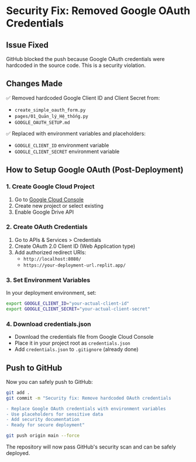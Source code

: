 # Security Fix: Removed Google OAuth Credentials

## Issue Fixed
GitHub blocked the push because Google OAuth credentials were hardcoded in the source code. This is a security violation.

## Changes Made
✅ Removed hardcoded Google Client ID and Client Secret from:
- `create_simple_oauth_form.py`
- `pages/01_Quản_lý_Hệ_thống.py`
- `GOOGLE_OAUTH_SETUP.md`

✅ Replaced with environment variables and placeholders:
- `GOOGLE_CLIENT_ID` environment variable
- `GOOGLE_CLIENT_SECRET` environment variable

## How to Setup Google OAuth (Post-Deployment)

### 1. Create Google Cloud Project
1. Go to [Google Cloud Console](https://console.cloud.google.com/)
2. Create new project or select existing
3. Enable Google Drive API

### 2. Create OAuth Credentials
1. Go to APIs & Services > Credentials
2. Create OAuth 2.0 Client ID (Web Application type)
3. Add authorized redirect URIs:
   - `http://localhost:8080/`
   - `https://your-deployment-url.replit.app/`

### 3. Set Environment Variables
In your deployment environment, set:
```bash
export GOOGLE_CLIENT_ID="your-actual-client-id"
export GOOGLE_CLIENT_SECRET="your-actual-client-secret"
```

### 4. Download credentials.json
- Download the credentials file from Google Cloud Console
- Place it in your project root as `credentials.json`
- Add `credentials.json` to `.gitignore` (already done)

## Push to GitHub
Now you can safely push to GitHub:

```bash
git add .
git commit -m "Security fix: Remove hardcoded OAuth credentials

- Replace Google OAuth credentials with environment variables
- Use placeholders for sensitive data
- Add security documentation
- Ready for secure deployment"

git push origin main --force
```

The repository will now pass GitHub's security scan and can be safely deployed.